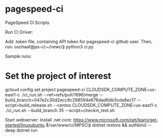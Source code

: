 # pagespeed-ci
PageSpeed CI Scripts


Run CI Driver:

Add .token file, containing API token for pagespeed-ci github user.
Then, run:
oschaaf@ps-ci:~/newci⟫ python3 ci.py 



Sample runs:

# Set the project of interest
gcloud config set project pagespeed-ci
CLOUDSDK_COMPUTE_ZONE=us-east1-c ./ci_run.sh --ref=refs/pull/1696/merge  --build_branch=047e2c30d2ecc8c298594e676dad6db3cda8ec17 --script=build_release.sh --centos
CLOUDSDK_COMPUTE_ZONE=us-east1-c ./ci_run.sh --build_branch 35 --script=checkin_test.sh


Start webserver:
Install .net core: https://www.microsoft.com/net/learn/get-started/linuxubuntu
$/var/www/ci/MPSCI⟫ dotnet restore && authbind --deep dotnet run

